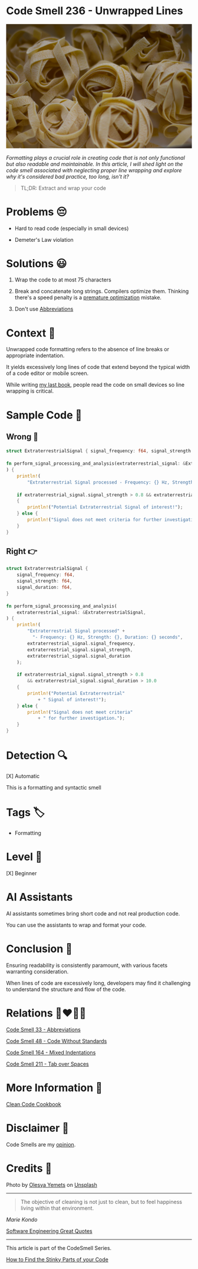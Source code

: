 # Code Smell 236 - Unwrapped Lines
            
![Code Smell 236 - Unwrapped Lines](Code%20Smell%20236%20-%20Unwrapped%20Lines.jpg)

*Formatting plays a crucial role in creating code that is not only functional but also readable and maintainable. In this article, I will shed light on the code smell associated with neglecting proper line wrapping and explore why it's considered bad practice, too long, isn't it?*

> TL;DR: Extract and wrap your code

# Problems 😔 

- Hard to read code (especially in small devices)

- Demeter's Law violation

# Solutions 😃

1. Wrap the code to at most 75 characters

2. Break and concatenate long strings. Compilers optimize them. Thinking there's a speed penalty is a [premature optimization](https://github.com/mcsee/Software-Design-Articles/tree/main/Articles/Code%20Smells/Code%20Smell%2020%20-%20Premature%20Optimization/readme.md) mistake.

3. Don't use [Abbreviations](https://github.com/mcsee/Software-Design-Articles/tree/main/Articles/Code%20Smells/Code%20Smell%2033%20-%20Abbreviations/readme.md)

# Context 💬

Unwrapped code formatting refers to the absence of line breaks or appropriate indentation.

It yields excessively long lines of code that extend beyond the typical width of a code editor or mobile screen.

While writing [my last book](https://cleancodecookbook.com/), people read the code on small devices so line wrapping is critical.

# Sample Code 📖

## Wrong 🚫

<!-- [Gist Url](https://gist.github.com/mcsee/23e0186c3fb8b7abe64ca491570ddb13) -->

```rust
struct ExtraterrestrialSignal { signal_frequency: f64, signal_strength: f64, signal_duration: f64, }

fn perform_signal_processing_and_analysis(extraterrestrial_signal: &ExtraterrestrialSignal,
) {
    println!(
        "Extraterrestrial Signal processed - Frequency: {} Hz, Strength: {}, Duration: {} seconds", extraterrestrial_signal.signal_frequency,  extraterrestrial_signal.signal_strength, extraterrestrial_signal.signal_duration);

    if extraterrestrial_signal.signal_strength > 0.8 && extraterrestrial_signal.signal_duration > 10.0
    {
        println!("Potential Extraterrestrial Signal of interest!");
    } else {
        println!("Signal does not meet criteria for further investigation.");
    }
}
```

## Right 👉

<!-- [Gist Url](https://gist.github.com/mcsee/83600dadd790c861d6faa89b63be0e81) -->

```rust
struct ExtraterrestrialSignal {
    signal_frequency: f64,
    signal_strength: f64,
    signal_duration: f64,
}

fn perform_signal_processing_and_analysis(
    extraterrestrial_signal: &ExtraterrestrialSignal,
) {
    println!(
        "Extraterrestrial Signal processed" + 
          "- Frequency: {} Hz, Strength: {}, Duration: {} seconds",
        extraterrestrial_signal.signal_frequency,
        extraterrestrial_signal.signal_strength,
        extraterrestrial_signal.signal_duration
    );

    if extraterrestrial_signal.signal_strength > 0.8
        && extraterrestrial_signal.signal_duration > 10.0
    {
        println!("Potential Extraterrestrial" 
            + " Signal of interest!");
    } else {
        println!("Signal does not meet criteria" 
            + " for further investigation.");
    }
}
```

# Detection 🔍

[X] Automatic 

This is a formatting and syntactic smell

# Tags 🏷️

- Formatting

# Level 🔋

[X] Beginner

# AI Assistants

AI assistants sometimes bring short code and not real production code.

You can use the assistants to wrap and format your code.

# Conclusion 🏁

Ensuring readability is consistently paramount, with various facets warranting consideration.

When lines of code are excessively long, developers may find it challenging to understand the structure and flow of the code.

# Relations 👩‍❤️‍💋‍👨

[Code Smell 33 - Abbreviations](https://github.com/mcsee/Software-Design-Articles/tree/main/Articles/Code%20Smells/Code%20Smell%2033%20-%20Abbreviations/readme.md)

[Code Smell 48 - Code Without Standards](https://github.com/mcsee/Software-Design-Articles/tree/main/Articles/Code%20Smells/Code%20Smell%2048%20-%20Code%20Without%20Standards/readme.md)

[Code Smell 164 - Mixed Indentations](https://github.com/mcsee/Software-Design-Articles/tree/main/Articles/Code%20Smells/Code%20Smell%20164%20-%20Mixed%20Indentations/readme.md)

[Code Smell 211 - Tab over Spaces](https://github.com/mcsee/Software-Design-Articles/tree/main/Articles/Code%20Smells/Code%20Smell%20211%20-%20Tab%20over%20Spaces/readme.md)

# More Information 📕

[Clean Code Cookbook](https://www.amazon.com/-/Maximiliano-Contieri/dp/1098144724)

# Disclaimer 📘

Code Smells are my [opinion](https://github.com/mcsee/Software-Design-Articles/tree/main/Articles/Blogging/I%20Wrote%20More%20than%2090%20Articles%20on%202021%20Here%20is%20What%20I%20Learned/readme.md).

# Credits 🙏

Photo by [Olesya Yemets](https://unsplash.com/@ladymilkydeer) on [Unsplash](https://unsplash.com/photos/cooked-pasta-fzXVmIUsEbM)
    
* * *

> The objective of cleaning is not just to clean, but to feel happiness living within that environment.

_Marie Kondo_ 
 
[Software Engineering Great Quotes](https://github.com/mcsee/Software-Design-Articles/tree/main/Articles/Quotes/Software%20Engineering%20Great%20Quotes/readme.md)

* * *

This article is part of the CodeSmell Series.

[How to Find the Stinky Parts of your Code](https://github.com/mcsee/Software-Design-Articles/tree/main/Articles/Code%20Smells/How%20to%20Find%20the%20Stinky%20parts%20of%20your%20Code/readme.md)
